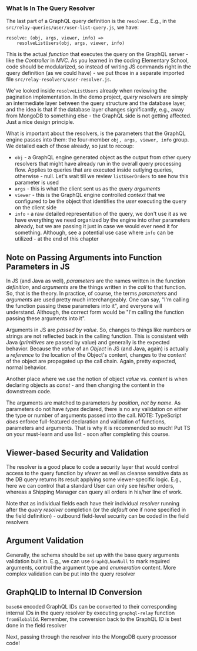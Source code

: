 ### What Is In The Query Resolver


The last part of a GraphQL query definition is the `resolver`. E.g., in the `src/relay-queries/user/user-list-query.js`, we have:

```
resolve: (obj, args, viewer, info) =>
    resolveListUsers(obj, args, viewer, info)
```

This is the actual *function* that executes the query on the GraphQL server - like the *Controller* in *MVC*. As you learned in the coding Elementary School, code should be modularized, so instead of writing JS commands right in the query definition (as we could have) - we put those in a separate imported file `src/relay-resolvers/user-resolver.js`. 


We've looked inside `resolveListUsers` already when reviewing the pagination implementation. In the demo project, *query resolvers* are simply an intermediate layer between the query structure and the database layer, and the idea is that if the database layer changes significantly, e.g., away from MongoDB to something else - the GraphQL side is not getting affected. Just a nice design principle.

What is important about the resolvers, is the parameters that the GraphQL engine passes into them: the four-member `obj, args, viewer, info` group. We detailed each of those already, so just to recoup:

- `obj` - a GraphQL engine generated object as the output from other query resolvers that might have already run in the overall query processing flow. Applies to queries that are executed inside outlying queries, otherwise - null. Let's wait till we review `listUserOrders` to see how this parameter is used
- `args` - this is what the client sent us as the *query arguments* 
- `viewer` - this is the GraphQL engine controlled *context* that we configured to be the object that identifies the *user* executing the query on the client side
- `info` - a raw detailed representation of the query, we don't use it as we have everything we need organized by the engine into other parameters already, but we are passing it just in case we would ever need it for something. Although, see a potential use case where `info` can be utilized - at the end of this chapter


## Note on Passing Arguments into Function Parameters in JS

In JS (and Java as well), *parameters* are the names written in the function *definition*, and *arguments* are the things written in the *call* to that function. So, that is the theory. In practice, of course, the terms *parameters* and *arguments* are used pretty much interchangeably. One can say, "I'm calling the function passing these parameters into it", and everyone will understand. Although, the correct form would be "I'm calling the function passing these arguments into it".

Arguments in JS are *passed by value*. So, changes to things like numbers or strings are not reflected back in the calling function. This is consistent with Java (*primitives* are passed by value) and generally is the expected behavior. Because the *value* of an *Object* in JS (and Java, again) is actually a *reference* to the location of the Object's content, changes to the *content* of the object are propagated up the call chain. Again, pretty expected, normal behavior. 

Another place where we use the notion of object *value* vs. *content* is when declaring objects as *const* - and then changing the content in the downstream code. 

The arguments are matched to parameters *by position*, *not by name*. As parameters do not have *types* declared, there is no any validation on either the type or number of arguments passed into the call. NOTE: TypeScript *does* enforce full-featured declaration and validation of functions, parameters and arguments. That is why it is recommended so much! Put TS on your must-learn and use list - soon after completing this course.

 
## Viewer-based Security and Validation

The resolver is a good place to code a security layer that would control access to the query function by *viewer* as well as cleanse sensitive data as the DB query returns its result applying some viewer-specific logic. E.g., here we can control that a standard User can only see his/her orders, whereas a Shipping Manager can query all orders in his/her line of work. 

Note that as individual fields each have their individual *resolver* running after the *query resolver* completion (or the *default* one if none specified in the field definition) - outbound field-level security can be coded in the field resolvers


## Argument Validation

Generally, the schema should be set up with the base query arguments validation built in. E.g., we can use `GraphQLNonNull` to mark required arguments, control the argument type and *enumeration* content. More complex validation can be put into the query resolver


## GraphQLID to Internal ID Conversion

`base64` encoded GraphQL IDs can be converted to their corresponding internal IDs in the query resolver by executing `graphql-relay` function `fromGlobalId`. Remember, the conversion back to the GraphQL ID is best done in the field resolver


Next, passing through the resolver into the MongoDB query processor code!